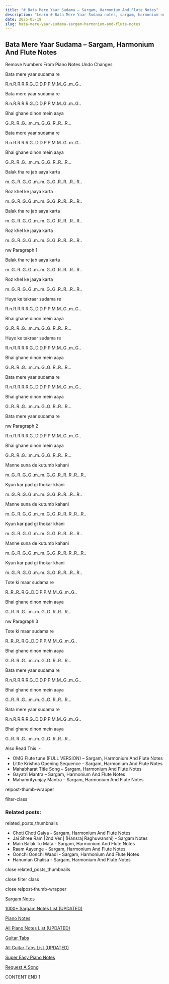 ```yaml
---
title: "# Bata Mere Yaar Sudama – Sargam, Harmonium And Flute Notes"
description: "Learn # Bata Mere Yaar Sudama notes, sargam, harmonium notations and flute notes. Easy step-by-step tutorial for beginners."
date: 2025-05-19
slug: bata-mere-yaar-sudama-sargam-harmonium-and-flute-notes
---
```


## Bata Mere Yaar Sudama – Sargam, Harmonium And Flute Notes

Remove Numbers From Piano Notes
Undo Changes

Bata mere yaar sudama re

R.n.R.R.R.R.G..D.D.P.P.M.M..G..m..G..

Bata mere yaar sudama re

R.n.R.R.R.R.G..D.D.P.P.M.M..G..m..G..

Bhai ghane dinon mein aaya

G..R..R..G…m..m..G..G..R..R…R…

Bata mere yaar sudama re

R.n.R.R.R.R.G..D.D.P.P.M.M..G..m..G..

Bhai ghane dinon mein aaya

G..R..R..G…m..m..G..G..R..R…R…

Balak tha re jab aaya karta

m..G..R..G..G..m..m..G..G..R..R…R…R..

Roz khel ke jaaya karta

m..G..R..G..G..m..m..G..G..R..R…R…R..

Balak tha re jab aaya karta

m..G..R..G..G..m..m..G..G..R..R…R…R..

Roz khel ke jaaya karta

m..G..R..G..G..m..m..G..G..R..R…R…R..

nw Paragraph 1

Balak tha re jab aaya karta

m..G..R..G..G..m..m..G..G..R..R…R…R..

Roz khel ke jaaya karta

m..G..R..G..G..m..m..G..G..R..R…R…R..

Huye ke takraar sudama re

R.n.R.R.R.R.G..D.D.P.P.M.M..G..m..G..

Bhai ghane dinon mein aaya

G..R..R..G…m..m..G..G..R..R…R…

Huye ke takraar sudama re

R.n.R.R.R.R.G..D.D.P.P.M.M..G..m..G..

Bhai ghane dinon mein aaya

G..R..R..G…m..m..G..G..R..R…R…

Bata mere yaar sudama re

R.n.R.R.R.R.G..D.D.P.P.M.M..G..m..G..

Bhai ghane dinon mein aaya

G..R..R..G…m..m..G..G..R..R…R…

Bata mere yaar sudama re

nw Paragraph 2

R.n.R.R.R.R.G..D.D.P.P.M.M..G..m..G..

Bhai ghane dinon mein aaya

G..R..R..G…m..m..G..G..R..R…R…

Manne suna de kutumb kahani

m..G..R..G..G..m..m..G..G..R..R..R..R…R..

Kyun kar pad gi thokar khani

m..G..R..G..G..m..m..G..G..R..R…R…R..

Manne suna de kutumb kahani

m..G..R..G..G..m..m..G..G..R..R..R..R…R..

Kyun kar pad gi thokar khani

m..G..R..G..G..m..m..G..G..R..R…R…R..

Manne suna de kutumb kahani

m..G..R..G..G..m..m..G..G..R..R..R..R…R..

Kyun kar pad gi thokar khani

m..G..R..G..G..m..m..G..G..R..R…R…R..

Tote ki maar sudama re

R..R..R..R.G..D.D.P.P.M.M..G..m..G..

Bhai ghane dinon mein aaya

G..R..R..G…m..m..G..G..R..R…R…

nw Paragraph 3

Tote ki maar sudama re

R..R..R..R.G..D.D.P.P.M.M..G..m..G..

Bhai ghane dinon mein aaya

G..R..R..G…m..m..G..G..R..R…R…

Bata mere yaar sudama re

R.n.R.R.R.R.G..D.D.P.P.M.M..G..m..G..

Bhai ghane dinon mein aaya

G..R..R..G…m..m..G..G..R..R…R…

Bata mere yaar sudama re

R.n.R.R.R.R.G..D.D.P.P.M.M..G..m..G..

Bhai ghane dinon mein aaya

G..R..R..G…m..m..G..G..R..R…R…

Also Read This :-

* OMG Flute tune (FULL VERSION) – Sargam, Harmonium And Flute Notes
* Little Krishna Opening Sequence – Sargam, Harmonium And Flute Notes
* Mahabharat Title Song – Sargam, Harmonium And Flute Notes
* Gayatri Mantra – Sargam, Harmonium And Flute Notes
* Mahamrityunjay Mantra – Sargam, Harmonium And Flute Notes

relpost-thumb-wrapper

filter-class

### Related posts:

related_posts_thumbnails

* Choti Choti Gaiya - Sargam, Harmonium And Flute Notes
* Jai Shree Ram [2nd Ver.] (Hansraj Raghuwanshi) - Sargam Notes
* Main Balak Tu Mata - Sargam, Harmonium And Flute Notes
* Raam Aayenge - Sargam, Harmonium And Flute Notes
* Oonchi Oonchi Waadi - Sargam, Harmonium And Flute Notes
* Hanuman Chalisa - Sargam, Harmonium And Flute Notes

close related_posts_thumbnails

close filter class

close relpost-thumb-wrapper

[Sargam Notes](/sargam-notes.html)

[1000+ Sargam Notes List (UPDATED)](/all-songs-list-sargam-notes.html)

[Piano Notes](/piano-notes.html)

[All Piano Notes List (UPDATED)](/all-songs-list-piano-notes.html)

[Guitar Tabs](/guitar-tabs.html)

[All Guitar Tabs List (UPDATED)](/all-songs-list-guitar-tabs.html)

[Super Easy Piano Notes](https://studywall.in/)

[Request A Song](/request-a-song.html)

CONTENT END 1


